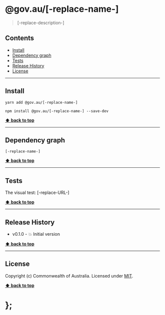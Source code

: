 @gov.au/[-replace-name-]
============

> [-replace-description-]


## Contents

* [Install](#install)
* [Dependency graph](#dependency-graph)
* [Tests](#tests)
* [Release History](#release-history)
* [License](#license)


----------------------------------------------------------------------------------------------------------------------------------------------------------------


## Install


```shell
yarn add @gov.au/[-replace-name-]
```

```shell
npm install @gov.au/[-replace-name-] --save-dev
```


**[⬆ back to top](#contents)**


----------------------------------------------------------------------------------------------------------------------------------------------------------------


## Dependency graph

```shell
[-replace-name-]
```


**[⬆ back to top](#contents)**


----------------------------------------------------------------------------------------------------------------------------------------------------------------


## Tests

The visual test: [-replace-URL-]


**[⬆ back to top](#contents)**


----------------------------------------------------------------------------------------------------------------------------------------------------------------


## Release History

* v0.1.0 - 💥 Initial version


**[⬆ back to top](#contents)**


----------------------------------------------------------------------------------------------------------------------------------------------------------------


## License

Copyright (c) Commonwealth of Australia.
Licensed under [MIT](https://raw.githubusercontent.com/govau/uikit/packages/core/master/LICENSE).


**[⬆ back to top](#contents)**

# };
